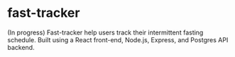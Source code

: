 # fast-tracker
(In progress) Fast-tracker help users track their intermittent fasting schedule. Built using a React front-end, Node.js, Express, and Postgres API backend. 
